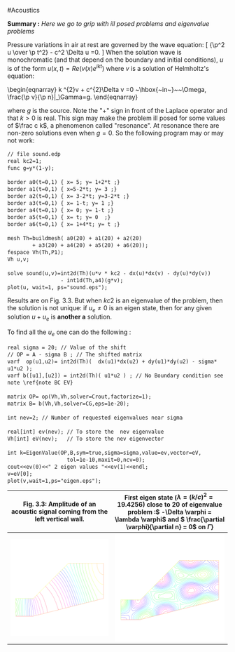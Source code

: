 #Acoustics

**Summary :** _Here we go to grip with ill posed problems and eigenvalue problems_

Pressure variations in air at rest are governed by the wave equation:
\[
     {\p^2 u \over \p t^2} - c^2 \Delta u =0.
\]
When the solution wave is monochromatic (and that depend on the boundary and initial conditions),
$u$ is of the form
$u(x,t)=Re(v(x) e^{ik t})$ where $v$ is a solution of Helmholtz's equation:

\begin{eqnarray}
k ^{2}v  + c^{2}\Delta v  =0 ~\hbox{~in~}~~\Omega,
\frac{\p v}{\p n}|_\Gamma=g.
\end{eqnarray}

where $g$ is the source.
Note the "+" sign in front of the Laplace operator and that $k>0$ is real. This sign may make the problem ill posed for some values of $\frac c k$, a phenomenon called
"resonance".
At resonance there are non-zero solutions even when $g=0$. So the following program may or may not work:

```freefem
// file sound.edp
real kc2=1;
func g=y*(1-y);

border a0(t=0,1) { x= 5; y= 1+2*t ;}
border a1(t=0,1) { x=5-2*t; y= 3 ;}
border a2(t=0,1) { x= 3-2*t; y=3-2*t ;}
border a3(t=0,1) { x= 1-t; y= 1 ;}
border a4(t=0,1) { x= 0; y= 1-t ;}
border a5(t=0,1) { x= t; y= 0  ;}
border a6(t=0,1) { x= 1+4*t; y= t ;}

mesh Th=buildmesh( a0(20) + a1(20) + a2(20)
        + a3(20) + a4(20) + a5(20) + a6(20));
fespace Vh(Th,P1);
Vh u,v;

solve sound(u,v)=int2d(Th)(u*v * kc2 - dx(u)*dx(v) - dy(u)*dy(v))
                 - int1d(Th,a4)(g*v);
plot(u, wait=1, ps="sound.eps");
```

Results are on Fig. 3.3.  But when $kc2$ is an eigenvalue of the problem, then the
solution is not unique:
if $u_e \neq 0$ is an eigen state, then for any given solution $u+u_e$ is **another a** solution.

To find all the $u_e$ one can do the following :

```freefem
real sigma = 20; // Value of the shift
// OP = A - sigma B ; // The shifted matrix
varf  op(u1,u2)= int2d(Th)(  dx(u1)*dx(u2) + dy(u1)*dy(u2) - sigma* u1*u2 );
varf b([u1],[u2]) = int2d(Th)( u1*u2 ) ; // No Boundary condition see note \ref{note BC EV}

matrix OP= op(Vh,Vh,solver=Crout,factorize=1);
matrix B= b(Vh,Vh,solver=CG,eps=1e-20);

int nev=2; // Number of requested eigenvalues near sigma

real[int] ev(nev); // To store the  nev eigenvalue
Vh[int] eV(nev);   // To store the nev eigenvector

int k=EigenValue(OP,B,sym=true,sigma=sigma,value=ev,vector=eV,
                   tol=1e-10,maxit=0,ncv=0);
cout<<ev(0)<<" 2 eigen values "<<ev(1)<<endl;
v=eV[0];
plot(v,wait=1,ps="eigen.eps");
```


| Fig. 3.3: Amplitude of an acoustic signal coming from the left vertical wall.| First eigen state ($\lambda=(k/c)^2=19.4256$) close to $20$ of eigenvalue problem :$ -\Delta \varphi = \lambda \varphi$ and $ \frac{\partial \varphi}{\partial n} = 0$ on $\Gamma$}|
|:----:|:----:|
|![Acoustics](images/acoustics_0.svg)|![Acoustics](images/acoustics.svg)|

